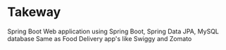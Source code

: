# Takeway
Spring Boot Web application using Spring Boot, Spring Data JPA, MySQL database Same as Food Delivery app's like Swiggy and Zomato

